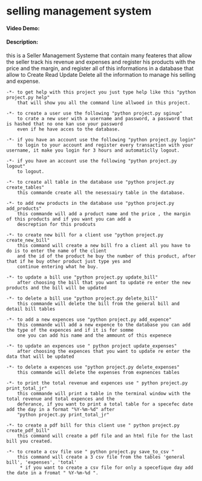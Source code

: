 # selling management system
#### Video Demo:  <URL HERE>
#### Description:

this is a Seller Management Systeme that contain many feateres that allow the seller track his revenue and expenses 
and register his products with the price and the margin, and register all of this informations in a database that 
allow to Create Read Update Delete all the information to manage his selling and expense.

    -*- to get help with this project you just type help like this "python project.py help"
        that will show you all the command line allwoed in this project.

    -*- to create a user use the following "python project.py sginup"
        to crate a new user with a username and password, a password that is hashed that no one kan use your password
        even if he have acces to the database.

    -*- if you have an account use the following "python project.py login"
        to login to your account and register every transaction with your username, it make you login for 3 hours and automaticlly logout.

    -*- if you have an account use the following "python project.py logout"
        to logout.

    -*- to create all table in the database use "python project.py create_tables"
        this commande create all the nesessairy table in the database.

    -*- to add new products in the database use "python project.py add_products"
        this commande will add a product name and the price , the margin of this products and if you want you can add a
        descreption for this prodcuts 

    -*- to create new bill for a client use "python project.py create_new_bill"
        this command will create a new bill fro a client all you have to do is to enter the name of the client 
        and the id of the product he buy the number of this product, after that if he buy other product just type yes and
        continue entering what he buy.

    -*- to update a bill use "python project.py update_bill"
        after choosing the bill that you want to update re enter the new products and the bill will be updated 
    
    -*- to delete a bill use "python project.py delete_bill"
        this commande will delete the bill from the general bill and detail bill tables

    -*- to add a new expences use "python project.py add_expence"
        this commande will add a new expence to the database you can add the type of the expences and if it is for somme
        one you can add his name and the ammount of this expenece

    -*- to update an expences use " python project update_expenses"
        after choosing the expences that you want to update re enter the data that will be updated 
    
    -*- to delete a expences use "python project.py delete_expenses"
        this commande will delete the expenses from expnences tables

    -*- to print the total revenue and expences use " python project.py print_total_jr"
        this commande will print a table in the terminal window with the total revenue and total expences and the 
        deferance, if you want to print a total table for a specefec date add the day in a format "%Y-%m-%d" after 
        "python project.py print_total_jr"

    -*- to create a pdf bill for this client use " python project.py create_pdf_bill"
        this command will create a pdf file and an html file for the last bill you created. 

    -*- to create a csv file use " python project.py save_to_csv "
        this command will create a 3 csv file from the tables 'general bill', 'expenses', 'total'
         * if you want to create a csv file for only a specefique day add the date in a fromat " %Y-%m-%d ". 